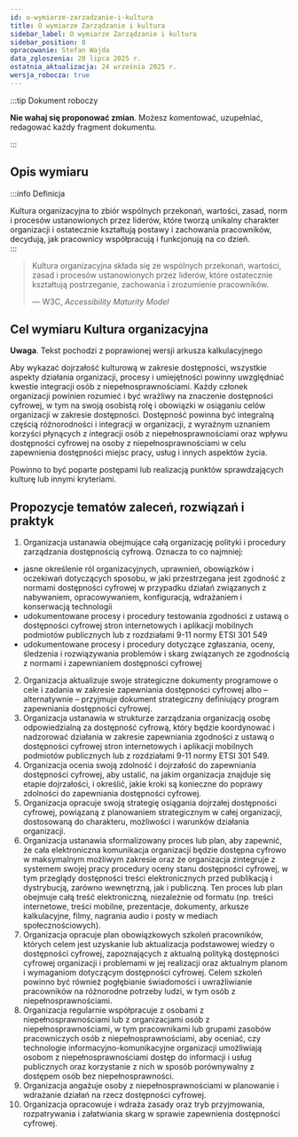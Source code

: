 ```yaml
---
id: o-wymiarze-zarzadzanie-i-kultura
title: O wymiarze Zarządzanie i kultura
sidebar_label: O wymiarze Zarządzanie i kultura
sidebar_position: 0
opracowanie: Stefan Wajda
data_zgloszenia: 28 lipca 2025 r.
ostatnia_aktualizacja: 24 września 2025 r.
wersja_robocza: true
---
```



:::tip Dokument roboczy

**Nie wahaj się proponować zmian**. Możesz komentować, uzupełniać, redagować każdy fragment dokumentu.

:::



## Opis wymiaru

:::info Definicja

Kultura organizacyjna to zbiór wspólnych przekonań, wartości, zasad, norm i procesów ustanowionych przez liderów, które tworzą unikalny charakter organizacji i ostatecznie kształtują postawy i zachowania pracowników, decydują, jak pracownicy współpracują i funkcjonują na co dzień.  
:::

> Kultura organizacyjna składa się ze wspólnych przekonań, wartości, zasad i procesów ustanowionych przez liderów, które ostatecznie kształtują postrzeganie, zachowania i zrozumienie pracowników.
>
> — W3C, _Accessibility Maturity Model_


## Cel wymiaru Kultura organizacyjna

**Uwaga**. Tekst pochodzi z poprawionej wersji arkusza kalkulacyjnego

Aby wykazać dojrzałość kulturową w zakresie dostępności, wszystkie aspekty działania organizacji, procesy i umiejętności powinny uwzględniać kwestie integracji osób z niepełnosprawnościami. Każdy członek organizacji powinien rozumieć i być wrażliwy na znaczenie dostępności cyfrowej, w tym na swoją osobistą rolę i obowiązki w osiąganiu celów organizacji w zakresie dostępności. Dostępność powinna być integralną częścią różnorodności i integracji w organizacji, z wyraźnym uznaniem korzyści płynących z integracji osób z niepełnosprawnościami oraz wpływu dostępności cyfrowej na osoby z niepełnosprawnościami w celu zapewnienia dostępności miejsc pracy, usług i innych aspektów życia.

Powinno to być poparte postępami lub realizacją punktów sprawdzających kulturę lub innymi kryteriami.

## Propozycje tematów zaleceń, rozwiązań i praktyk
1. Organizacja ustanawia obejmujące całą organizację polityki i procedury zarządzania dostępnością cyfrową. Oznacza to co najmniej:
  - jasne określenie ról organizacyjnych, uprawnień, obowiązków i oczekiwań dotyczących sposobu, w jaki przestrzegana jest zgodność z normami dostępności cyfrowej w przypadku działań związanych z nabywaniem, opracowywaniem, konfiguracją, wdrażaniem i konserwacją technologii
  - udokumentowane procesy i procedury testowania zgodności z ustawą o dostępności cyfrowej stron internetowych i aplikacji mobilnych podmiotów publicznych lub z rozdziałami 9-11 normy ETSI 301 549
  - udokumentowane procesy i procedury dotyczące zgłaszania, oceny, śledzenia i rozwiązywania problemów i skarg związanych ze zgodnością z normami i zapewnianiem dostępności cyfrowej
2. Organizacja aktualizuje swoje strategiczne dokumenty programowe o cele i zadania w zakresie zapewniania dostępności cyfrowej albo – alternatywnie – przyjmuje dokument strategiczny definiujący program zapewniania dostępności cyfrowej.
3. Organizacja ustanawia w strukturze zarządzania organizacją osobę odpowiedzialną za dostępność cyfrową, który będzie koordynować i nadzorować działania w zakresie zapewniania zgodności z ustawą o dostępności cyfrowej stron internetowych i aplikacji mobilnych podmiotów publicznych lub z rozdziałami 9-11 normy ETSI 301 549.
4. Organizacja ocenia swoją zdolność i dojrzałość do zapewniania dostępności cyfrowej, aby ustalić, na jakim organizacja znajduje się etapie dojrzałości, i określić, jakie kroki są konieczne do poprawy zdolności do zapewniania dostępności cyfrowej.
5. Organizacja opracuje swoją strategię osiągania dojrzałej dostępności cyfrowej, powiązaną z planowaniem strategicznym w całej organizacji, dostosowaną do charakteru, możliwości i warunków działania organizacji.
6. Organizacja ustanawia sformalizowany proces lub plan, aby zapewnić, że cała elektroniczna komunikacja organizacji będzie dostępna cyfrowo w maksymalnym możliwym zakresie oraz że organizacja zintegruje z systemem swojej pracy procedury oceny stanu dostępności cyfrowej, w tym przeglądy dostępności treści elektronicznych przed publikacją i dystrybucją, zarówno wewnętrzną, jak i publiczną. Ten proces lub plan obejmuje całą treść elektroniczną, niezależnie od formatu (np. treści internetowe, treści mobilne, prezentacje, dokumenty, arkusze kalkulacyjne, filmy, nagrania audio i posty w mediach społecznościowych).
7. Organizacja opracuje plan obowiązkowych szkoleń pracowników, których celem jest uzyskanie lub aktualizacja podstawowej wiedzy o dostępności cyfrowej, zapoznających z aktualną polityką dostępności cyfrowej organizacji i problemami w jej realizacji oraz aktualnym planom i wymaganiom dotyczącym dostępności cyfrowej. Celem szkoleń powinno być również pogłębianie świadomości i uwrażliwianie pracowników na różnorodne potrzeby ludzi, w tym osób z niepełnosprawnościami.
8. Organizacja regularnie współpracuje z osobami z niepełnosprawnościami lub z organizacjami osób z niepełnosprawnościami, w tym pracownikami lub grupami zasobów pracowniczych osób z niepełnosprawnościami, aby oceniać, czy technologie informacyjno-komunikacyjne organizacji umożliwiają osobom z niepełnosprawnościami dostęp do informacji i usług publicznych oraz korzystanie z nich w sposób porównywalny z dostępem osób bez niepełnosprawności.
9. Organizacja angażuje osoby z niepełnosprawnościami w planowanie i wdrażanie działań na rzecz dostępności cyfrowej.
10. Organizacja opracowuje i wdraża zasady oraz tryb przyjmowania, rozpatrywania i załatwiania skarg w sprawie zapewnienia dostępności cyfrowej.
